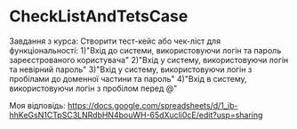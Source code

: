 # CheckListAndTetsCase

Завдання з курса: Створити тест-кейс або чек-ліст для функціональності:
1)"Вхід до системи, використовуючи логін та пароль зареєстрованого користувача"
2)"Вхід у систему, використовуючи логін та невірний пароль"
3)"Вхід у систему, використовуючи логін з пробілами до доменної частини та пароль"
4)"Вхід в систему, використовуючи логін з пробілом перед @"

Моя відповідь:
https://docs.google.com/spreadsheets/d/1_ib-hhKeGsN1CTpSC3LNRdbHN4bouWH-65dXucli0cE/edit?usp=sharing
